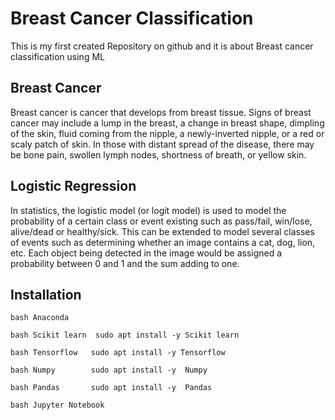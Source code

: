 # Breast Cancer Classification
This is my first created Repository on github and it is about Breast cancer classification using ML
## Breast Cancer 
Breast cancer is cancer that develops from breast tissue. Signs of breast cancer may include a lump in the breast, a change in breast shape, dimpling of the skin, fluid coming from the nipple, a newly-inverted nipple, or a red or scaly patch of skin. In those with distant spread of the disease, there may be bone pain, swollen lymph nodes, shortness of breath, or yellow skin.

## Logistic Regression 
In statistics, the logistic model (or logit model) is used to model the probability of a certain class or event existing such as pass/fail, win/lose, alive/dead or healthy/sick. This can be extended to model several classes of events such as determining whether an image contains a cat, dog, lion, etc. Each object being detected in the image would be assigned a probability between 0 and 1 and the sum adding to one.

## Installation 
```bash Anaconda ```


```bash Scikit learn  sudo apt install -y Scikit learn ```


```bash Tensorflow   sudo apt install -y Tensorflow ```


```bash Numpy        sudo apt install -y  Numpy ```


```bash Pandas       sudo apt install -y  Pandas  ```


```bash Jupyter Notebook ```
